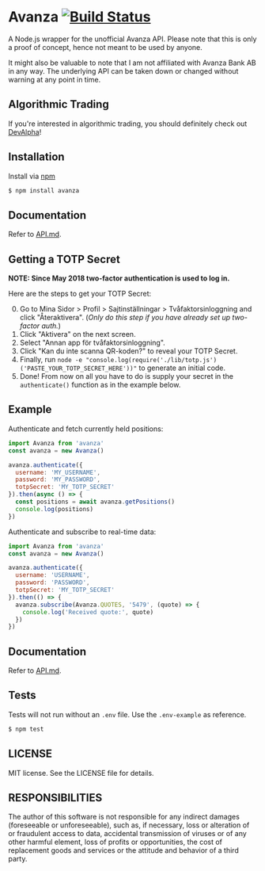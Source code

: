 # Avanza [![Build Status](https://travis-ci.com/fhqvst/avanza.svg?branch=master)](https://travis-ci.com/fhqvst/avanza)

A Node.js wrapper for the unofficial Avanza API. Please note that this is only a proof of concept, hence not meant to be used by anyone.

It might also be valuable to note that I am not affiliated with Avanza Bank AB in any way. The underlying API can be taken down or changed without warning at any point in time.

## Algorithmic Trading

If you're interested in algorithmic trading, you should definitely check out [DevAlpha](https://devalpha.io)!

## Installation

Install via [npm](https://www.npmjs.com/package/avanza)
```bash
$ npm install avanza
```
## Documentation

Refer to [API.md](./API.md).

## Getting a TOTP Secret

**NOTE: Since May 2018 two-factor authentication is used to log in.**

Here are the steps to get your TOTP Secret:

0. Go to Mina Sidor > Profil > Sajtinställningar > Tvåfaktorsinloggning and click "Återaktivera". (*Only do this step if you have already set up two-factor auth.*)
1. Click "Aktivera" on the next screen.
2. Select "Annan app för tvåfaktorsinloggning".
3. Click "Kan du inte scanna QR-koden?" to reveal your TOTP Secret.
5. Finally, run `node -e "console.log(require('./lib/totp.js')('PASTE_YOUR_TOTP_SECRET_HERE'))"` to generate an initial code.
6. Done! From now on all you have to do is supply your secret in the `authenticate()` function as in the example below.

## Example

Authenticate and fetch currently held positions:

```javascript
import Avanza from 'avanza'
const avanza = new Avanza()

avanza.authenticate({
  username: 'MY_USERNAME',
  password: 'MY_PASSWORD',
  totpSecret: 'MY_TOTP_SECRET'
}).then(async () => {
  const positions = await avanza.getPositions()
  console.log(positions)
})
```

Authenticate and subscribe to real-time data:

```javascript
import Avanza from 'avanza'
const avanza = new Avanza()

avanza.authenticate({
  username: 'USERNAME',
  password: 'PASSWORD',
  totpSecret: 'MY_TOTP_SECRET'
}).then(() => {
  avanza.subscribe(Avanza.QUOTES, '5479', (quote) => {
    console.log('Received quote:', quote)
  })
})
```
## Documentation

Refer to [API.md](API.md).

## Tests

Tests will not run without an `.env` file. Use the `.env-example` as reference.

```bash
$ npm test
```
## LICENSE

MIT license. See the LICENSE file for details.

## RESPONSIBILITIES

The author of this software is not responsible for any indirect damages (foreseeable or unforeseeable), such as, if necessary, loss or alteration of or fraudulent access to data, accidental transmission of viruses or of any other harmful element, loss of profits or opportunities, the cost of replacement goods and services or the attitude and behavior of a third party.
